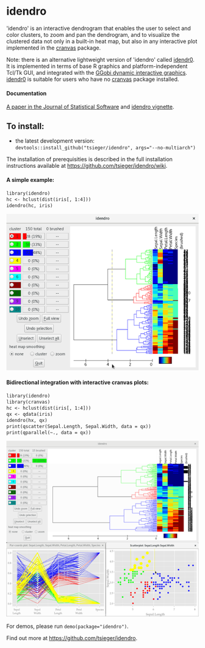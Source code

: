 # idendro

'idendro' is an interactive dendrogram that enables the user to select 
and color clusters, to zoom and pan the dendrogram, and to visualize 
the clustered data not only in a built-in heat map, but also in any
interactive plot implemented in the 
[cranvas](https://github.com/ggobi/cranvas) package.

Note: there is an alternative lightweight version of 'idendro' called
[idendr0](https://github.com/tsieger/idendr0). It is implemented in
terms of base R graphics and platform-independent Tcl/Tk GUI, and
integrated with the [GGobi dynamic interactive graphics](http://ggobi.org/). 
[idendr0](https://github.com/tsieger/idendr0) is suitable for users who 
have no [cranvas](https://github.com/ggobi/cranvas) package installed.

#### Documentation

[A paper in the Journal of Statistical Software](http://dx.doi.org/10.18637/jss.v076.i10)
and [idendro vignette](/inst/doc/idendro.pdf).

## To install:

* the latest development version: 
  `devtools::install_github("tsieger/idendro", args="--no-multiarch")`

The installation of prerequisities is described in the full installation
instructions available at https://github.com/tsieger/idendro/wiki.

#### A simple example:

    library(idendro)
    hc <- hclust(dist(iris[, 1:4]))
    idendro(hc, iris)

![Example](/man/figures/idendro1.png?raw=true "Simple example.")

#### Bidirectional integration with interactive cranvas plots:

    library(idendro)
    library(cranvas)
    hc <- hclust(dist(iris[, 1:4]))
    qx <- qdata(iris)
    idendro(hx, qx)
    print(qscatter(Sepal.Length, Sepal.Width, data = qx))
    print(qparallel(~., data = qx))

![Example](/man/figures/idendro2.png?raw=true "Integration with cranvas.")

For demos, please run `demo(package="idendro")`.

Find out more at https://github.com/tsieger/idendro.
